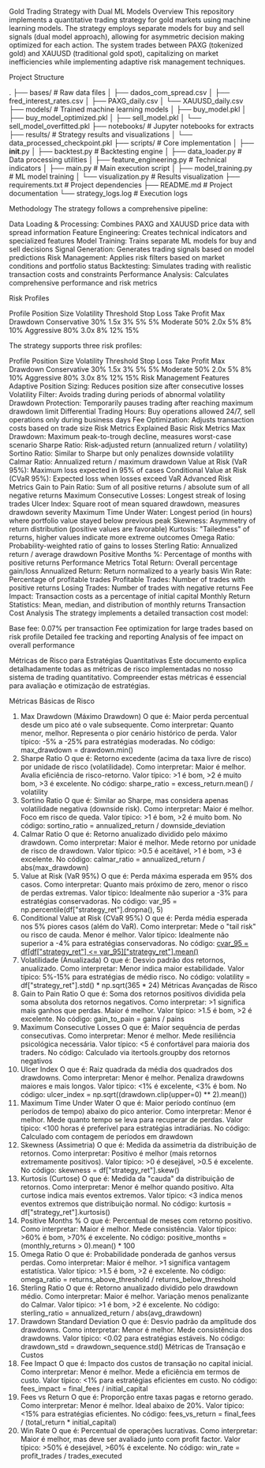 Gold Trading Strategy with Dual ML Models
Overview
This repository implements a quantitative trading strategy for gold markets using machine learning models. The strategy employs separate models for buy and sell signals (dual model approach), allowing for asymmetric decision making optimized for each action. The system trades between PAXG (tokenized gold) and XAUUSD (traditional gold spot), capitalizing on market inefficiencies while implementing adaptive risk management techniques.

Project Structure

.
├── bases/                # Raw data files
│   ├── dados_com_spread.csv
│   ├── fred_interest_rates.csv
│   ├── PAXG_daily.csv
│   └── XAUUSD_daily.csv
├── models/              # Trained machine learning models
│   ├── buy_model.pkl
│   ├── buy_model_optimized.pkl
│   ├── sell_model.pkl
│   └── sell_model_overfitted.pkl
├── notebooks/           # Jupyter notebooks for extracts
├── results/             # Strategy results and visualizations
│   └── data_processed_checkpoint.pkl
├── scripts/             # Core implementation
│   ├── __init__.py
│   ├── backtest.py      # Backtesting engine
│   ├── data_loader.py   # Data processing utilities
│   ├── feature_engineering.py  # Technical indicators
│   ├── main.py          # Main execution script
│   ├── model_training.py  # ML model training
│   └── visualization.py # Results visualization
├── requirements.txt     # Project dependencies
├── README.md            # Project documentation
└── strategy_logs.log    # Execution logs





Methodology
The strategy follows a comprehensive pipeline:


Data Loading & Processing: Combines PAXG and XAUUSD price data with spread information
Feature Engineering: Creates technical indicators and specialized features
Model Training: Trains separate ML models for buy and sell decisions
Signal Generation: Generates trading signals based on model predictions
Risk Management: Applies risk filters based on market conditions and portfolio status
Backtesting: Simulates trading with realistic transaction costs and constraints
Performance Analysis: Calculates comprehensive performance and risk metrics


Risk Profiles

Profile	Position Size	Volatility Threshold	Stop Loss	Take Profit	Max Drawdown
Conservative	30%	1.5x	3%	5%	5%
Moderate	50%	2.0x	5%	8%	10%
Aggressive	80%	3.0x	8%	12%	15%



The strategy supports three risk profiles:

Profile	Position Size	Volatility Threshold	Stop Loss	Take Profit	Max Drawdown
Conservative	30%	1.5x	3%	5%	5%
Moderate	50%	2.0x	5%	8%	10%
Aggressive	80%	3.0x	8%	12%	15%
Risk Management Features
Adaptive Position Sizing: Reduces position size after consecutive losses
Volatility Filter: Avoids trading during periods of abnormal volatility
Drawdown Protection: Temporarily pauses trading after reaching maximum drawdown limit
Differential Trading Hours: Buy operations allowed 24/7, sell operations only during business days
Fee Optimization: Adjusts transaction costs based on trade size
Risk Metrics Explained
Basic Risk Metrics
Max Drawdown: Maximum peak-to-trough decline, measures worst-case scenario
Sharpe Ratio: Risk-adjusted return (annualized return / volatility)
Sortino Ratio: Similar to Sharpe but only penalizes downside volatility
Calmar Ratio: Annualized return / maximum drawdown
Value at Risk (VaR 95%): Maximum loss expected in 95% of cases
Conditional Value at Risk (CVaR 95%): Expected loss when losses exceed VaR
Advanced Risk Metrics
Gain to Pain Ratio: Sum of all positive returns / absolute sum of all negative returns
Maximum Consecutive Losses: Longest streak of losing trades
Ulcer Index: Square root of mean squared drawdown, measures drawdown severity
Maximum Time Under Water: Longest period (in hours) where portfolio value stayed below previous peak
Skewness: Asymmetry of return distribution (positive values are favorable)
Kurtosis: "Tailedness" of returns, higher values indicate more extreme outcomes
Omega Ratio: Probability-weighted ratio of gains to losses
Sterling Ratio: Annualized return / average drawdown
Positive Months %: Percentage of months with positive returns
Performance Metrics
Total Return: Overall percentage gain/loss
Annualized Return: Return normalized to a yearly basis
Win Rate: Percentage of profitable trades
Profitable Trades: Number of trades with positive returns
Losing Trades: Number of trades with negative returns
Fee Impact: Transaction costs as a percentage of initial capital
Monthly Return Statistics: Mean, median, and distribution of monthly returns
Transaction Cost Analysis
The strategy implements a detailed transaction cost model:

Base fee: 0.07% per transaction
Fee optimization for large trades based on risk profile
Detailed fee tracking and reporting
Analysis of fee impact on overall performance





Métricas de Risco para Estratégias Quantitativas
Este documento explica detalhadamente todas as métricas de risco implementadas no nosso sistema de trading quantitativo. Compreender estas métricas é essencial para avaliação e otimização de estratégias.

Métricas Básicas de Risco
1. Max Drawdown (Máximo Drawdown)
O que é: Maior perda percentual desde um pico até o vale subsequente.
Como interpretar: Quanto menor, melhor. Representa o pior cenário histórico de perda.
Valor típico: -5% a -25% para estratégias moderadas.
No código: max_drawdown = drawdown.min()
2. Sharpe Ratio
O que é: Retorno excedente (acima da taxa livre de risco) por unidade de risco (volatilidade).
Como interpretar: Maior é melhor. Avalia eficiência de risco-retorno.
Valor típico: >1 é bom, >2 é muito bom, >3 é excelente.
No código: sharpe_ratio = excess_return.mean() / volatility
3. Sortino Ratio
O que é: Similar ao Sharpe, mas considera apenas volatilidade negativa (downside risk).
Como interpretar: Maior é melhor. Foco em risco de queda.
Valor típico: >1 é bom, >2 é muito bom.
No código: sortino_ratio = annualized_return / downside_deviation
4. Calmar Ratio
O que é: Retorno anualizado dividido pelo máximo drawdown.
Como interpretar: Maior é melhor. Mede retorno por unidade de risco de drawdown.
Valor típico: >0.5 é aceitável, >1 é bom, >3 é excelente.
No código: calmar_ratio = annualized_return / abs(max_drawdown)
5. Value at Risk (VaR 95%)
O que é: Perda máxima esperada em 95% dos casos.
Como interpretar: Quanto mais próximo de zero, menor o risco de perdas extremas.
Valor típico: Idealmente não superior a -3% para estratégias conservadoras.
No código: var_95 = np.percentile(df["strategy_ret"].dropna(), 5)
6. Conditional Value at Risk (CVaR 95%)
O que é: Perda média esperada nos 5% piores casos (além do VaR).
Como interpretar: Mede o "tail risk" ou risco de cauda. Menor é melhor.
Valor típico: Idealmente não superior a -4% para estratégias conservadoras.
No código: [cvar_95 = df[df["strategy_ret"] <= var_95]["strategy_ret"].mean()](http://vscodecontentref/5)
7. Volatilidade (Anualizada)
O que é: Desvio padrão dos retornos, anualizado.
Como interpretar: Menor indica maior estabilidade.
Valor típico: 5%-15% para estratégias de médio risco.
No código: volatility = df["strategy_ret"].std() * np.sqrt(365 * 24)
Métricas Avançadas de Risco
8. Gain to Pain Ratio
O que é: Soma dos retornos positivos dividida pela soma absoluta dos retornos negativos.
Como interpretar: >1 significa mais ganhos que perdas. Maior é melhor.
Valor típico: >1.5 é bom, >2 é excelente.
No código: gain_to_pain = gains / pains
9. Maximum Consecutive Losses
O que é: Maior sequência de perdas consecutivas.
Como interpretar: Menor é melhor. Mede resiliência psicológica necessária.
Valor típico: <5 é confortável para maioria dos traders.
No código: Calculado via itertools.groupby dos retornos negativos
10. Ulcer Index
O que é: Raiz quadrada da média dos quadrados dos drawdowns.
Como interpretar: Menor é melhor. Penaliza drawdowns maiores e mais longos.
Valor típico: <1% é excelente, <3% é bom.
No código: ulcer_index = np.sqrt((drawdown.clip(upper=0) ** 2).mean())
11. Maximum Time Under Water
O que é: Maior período contínuo (em períodos de tempo) abaixo do pico anterior.
Como interpretar: Menor é melhor. Mede quanto tempo se leva para recuperar de perdas.
Valor típico: <100 horas é preferível para estratégias intradiárias.
No código: Calculado com contagem de períodos em drawdown
12. Skewness (Assimetria)
O que é: Medida da assimetria da distribuição de retornos.
Como interpretar: Positivo é melhor (mais retornos extremamente positivos).
Valor típico: >0 é desejável, >0.5 é excelente.
No código: skewness = df["strategy_ret"].skew()
13. Kurtosis (Curtose)
O que é: Medida da "cauda" da distribuição de retornos.
Como interpretar: Menor é melhor quando positivo. Alta curtose indica mais eventos extremos.
Valor típico: <3 indica menos eventos extremos que distribuição normal.
No código: kurtosis = df["strategy_ret"].kurtosis()
14. Positive Months %
O que é: Percentual de meses com retorno positivo.
Como interpretar: Maior é melhor. Mede consistência.
Valor típico: >60% é bom, >70% é excelente.
No código: positive_months = (monthly_returns > 0).mean() * 100
15. Omega Ratio
O que é: Probabilidade ponderada de ganhos versus perdas.
Como interpretar: Maior é melhor. >1 significa vantagem estatística.
Valor típico: >1.5 é bom, >2 é excelente.
No código: omega_ratio = returns_above_threshold / returns_below_threshold
16. Sterling Ratio
O que é: Retorno anualizado dividido pelo drawdown médio.
Como interpretar: Maior é melhor. Variação menos penalizante do Calmar.
Valor típico: >1 é bom, >2 é excelente.
No código: sterling_ratio = annualized_return / abs(avg_drawdown)
17. Drawdown Standard Deviation
O que é: Desvio padrão da amplitude dos drawdowns.
Como interpretar: Menor é melhor. Mede consistência dos drawdowns.
Valor típico: <0.02 para estratégias estáveis.
No código: drawdown_std = drawdown_sequence.std()
Métricas de Transação e Custos
18. Fee Impact
O que é: Impacto dos custos de transação no capital inicial.
Como interpretar: Menor é melhor. Mede a eficiência em termos de custo.
Valor típico: <1% para estratégias eficientes em custo.
No código: fees_impact = final_fees / initial_capital
19. Fees vs Return
O que é: Proporção entre taxas pagas e retorno gerado.
Como interpretar: Menor é melhor. Ideal abaixo de 20%.
Valor típico: <15% para estratégias eficientes.
No código: fees_vs_return = final_fees / (total_return * initial_capital)
20. Win Rate
O que é: Percentual de operações lucrativas.
Como interpretar: Maior é melhor, mas deve ser avaliado junto com profit factor.
Valor típico: >50% é desejável, >60% é excelente.
No código: win_rate = profit_trades / trades_executed
